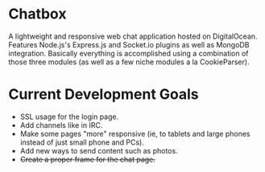 # Chatbox
A lightweight and responsive web chat application hosted on DigitalOcean. Features Node.js's Express.js and Socket.io plugins as well as MongoDB integration. Basically everything is accomplished using a combination of those three modules (as well as a few niche modules a la CookieParser).

# Current Development Goals
* SSL usage for the login page.
* Add channels like in IRC.
* Make some pages "more" responsive (ie, to tablets and large phones instead of just small phone and PCs).
* Add new ways to send content such as photos.
* ~~Create a proper frame for the chat page.~~
